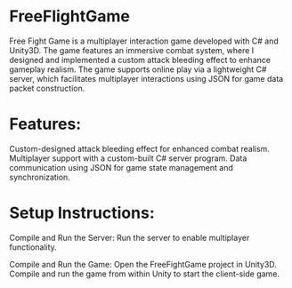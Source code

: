 # FreeFlightGame

Free Fight Game is a multiplayer interaction game developed with C# and Unity3D. The game features an immersive combat system, where I designed and implemented a custom attack bleeding effect to enhance gameplay realism.
The game supports online play via a lightweight C# server, which facilitates multiplayer interactions using JSON for game data packet construction.

# Features:
Custom-designed attack bleeding effect for enhanced combat realism.
Multiplayer support with a custom-built C# server program.
Data communication using JSON for game state management and synchronization.

# Setup Instructions:
Compile and Run the Server:
Run the server to enable multiplayer functionality.

Compile and Run the Game:
Open the FreeFightGame project in Unity3D.
Compile and run the game from within Unity to start the client-side game.
